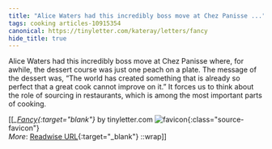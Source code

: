 ```yaml
---
title: "Alice Waters had this incredibly boss move at Chez Panisse ..."
tags: cooking articles-10915354
canonical: https://tinyletter.com/kateray/letters/fancy
hide_title: true
---
```


Alice Waters had this incredibly boss move at Chez Panisse where, for awhile, the dessert course was just one peach on a plate. The message of the dessert was, “The world has created something that is already so perfect that a great cook cannot improve on it.” It forces us to think about the role of sourcing in restaurants, which is among the most important parts of cooking.


[[<cite>_[Fancy](https://tinyletter.com/kateray/letters/fancy){:target="_blank"}_</cite> by tinyletter.com ![favicon](https://s2.googleusercontent.com/s2/favicons?domain=tinyletter.com){:class="source-favicon"}<br>
_More_: [Readwise URL](https://readwise.io/open/226243345){:target="_blank"}
::wrap]]